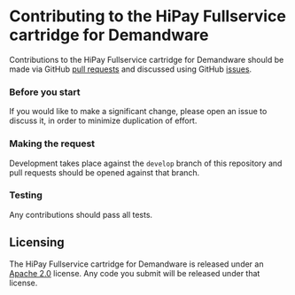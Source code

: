 # Contributing to the HiPay Fullservice cartridge for Demandware

Contributions to the HiPay Fullservice cartridge for Demandware should be made via GitHub [pull
requests][pull-requests] and discussed using
GitHub [issues][issues].

### Before you start

If you would like to make a significant change, please open
an issue to discuss it, in order to minimize duplication of effort.

### Making the request

Development takes place against the `develop` branch of this repository and pull
requests should be opened against that branch.

### Testing

Any contributions should pass all tests.

## Licensing

The HiPay Fullservice cartridge for Demandware is released under an [Apache
2.0][project-license] license. Any code you submit will be
released under that license.

[project-license]: https://github.com/hipay/hipay-fullservice-sdk-demandware/blob/master/LICENSE.md

[pull-requests]: https://github.com/hipay/hipay-fullservice-sdk-demandware/pulls
[issues]: https://github.com/hipay/hipay-fullservice-sdk-demandware/issues